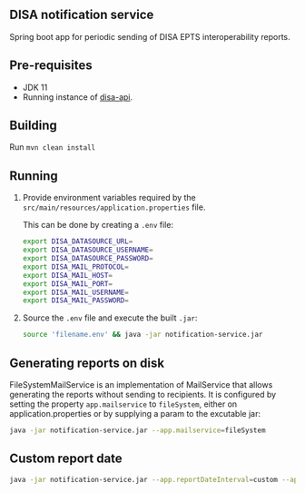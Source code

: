 ## DISA notification service

Spring boot app for periodic sending of DISA EPTS interoperability reports.

## Pre-requisites
- JDK 11
- Running instance of [disa-api](https://github.com/FriendsInGlobalHealth/disa-api).

## Building
Run `mvn clean install`

## Running
1.  Provide environment variables required by the `src/main/resources/application.properties` file.

    This can be done by creating a `.env` file:

    ```bash
    export DISA_DATASOURCE_URL=
    export DISA_DATASOURCE_USERNAME=
    export DISA_DATASOURCE_PASSWORD=
    export DISA_MAIL_PROTOCOL=
    export DISA_MAIL_HOST=
    export DISA_MAIL_PORT=
    export DISA_MAIL_USERNAME=
    export DISA_MAIL_PASSWORD=
    ```

2.  Source the `.env` file and execute the built `.jar`:

    ```bash
    source 'filename.env' && java -jar notification-service.jar
    ```

## Generating reports on disk
FileSystemMailService is an implementation of MailService that allows generating the reports without
sending to recipients.
It is configured by setting the property `app.mailservice` to `fileSystem`, either on
application.properties or by supplying a param to the excutable jar:

```bash
java -jar notification-service.jar --app.mailservice=fileSystem
```


## Custom report date

```bash
java -jar notification-service.jar --app.reportDateInterval=custom --app.startDate=yyyy-MM-dd --app.endDate=yyyy-MM-dd
```
